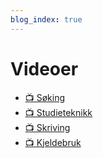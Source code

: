 ```yaml
---
blog_index: true
---
```


# Videoer

* [📺 Søking](/video/soking)
* [📺 Studieteknikk](/video/studieteknikk)
* [📺 Skriving](/video/skriving)
* [📺 Kjeldebruk](/video/kjeldebruk)
